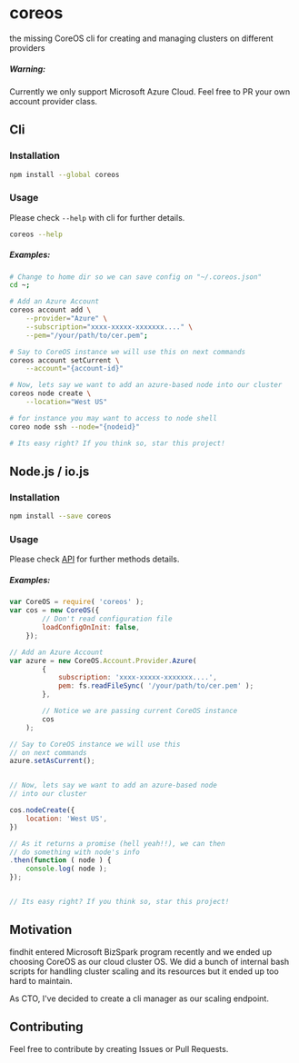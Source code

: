 # coreos

the missing CoreOS cli for creating and managing clusters on different providers

##### Warning:

Currently we only support Microsoft Azure Cloud. Feel free to PR your own
account provider class.



## Cli

### Installation

```bash
npm install --global coreos
```


### Usage

Please check `--help` with cli for further details.

```bash
coreos --help
```

##### Examples:

```bash
# Change to home dir so we can save config on "~/.coreos.json"
cd ~;

# Add an Azure Account
coreos account add \
    --provider="Azure" \
    --subscription="xxxx-xxxxx-xxxxxxx...." \
    --pem="/your/path/to/cer.pem";

# Say to CoreOS instance we will use this on next commands
coreos account setCurrent \
    --account="{account-id}"

# Now, lets say we want to add an azure-based node into our cluster
coreos node create \
    --location="West US"

# for instance you may want to access to node shell
coreo node ssh --node="{nodeid}"

# Its easy right? If you think so, star this project!
```



## Node.js / io.js

### Installation

```bash
npm install --save coreos
```

### Usage


Please check [API](API.md) for further methods details.

##### Examples:

```javascript
var CoreOS = require( 'coreos' );
var cos = new CoreOS({
        // Don't read configuration file
        loadConfigOnInit: false,
    });

// Add an Azure Account
var azure = new CoreOS.Account.Provider.Azure(
        {
            subscription: 'xxxx-xxxxx-xxxxxxx....',
            pem: fs.readFileSync( '/your/path/to/cer.pem' );
        },

        // Notice we are passing current CoreOS instance
        cos
    );

// Say to CoreOS instance we will use this
// on next commands
azure.setAsCurrent();


// Now, lets say we want to add an azure-based node
// into our cluster

cos.nodeCreate({
    location: 'West US',
})

// As it returns a promise (hell yeah!!), we can then
// do something with node's info
.then(function ( node ) {
    console.log( node );
});


// Its easy right? If you think so, star this project!
```


## Motivation

findhit entered Microsoft BizSpark program recently and we ended up choosing
CoreOS as our cloud cluster OS. We did a bunch of internal bash scripts for
handling cluster scaling and its resources but it ended up too hard to maintain.

As CTO, I've decided to create a cli manager as our scaling endpoint.


## Contributing

Feel free to contribute by creating Issues or Pull Requests.
